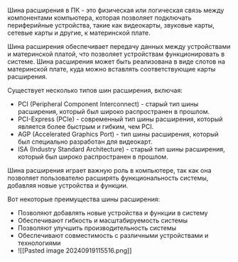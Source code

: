 Шина расширения в ПК - это физическая или логическая связь между компонентами компьютера, которая позволяет подключать периферийные устройства, такие как видеокарты, звуковые карты, сетевые карты и другие, к материнской плате.

Шина расширения обеспечивает передачу данных между устройствами и материнской платой, что позволяет устройствам функционировать в системе. Шина расширения может быть реализована в виде слотов на материнской плате, куда можно вставлять соответствующие карты расширения.

Существует несколько типов шин расширения, включая:

- PCI (Peripheral Component Interconnect) - старый тип шины расширения, который был широко распространен в прошлом.
- PCI-Express (PCIe) - современный тип шины расширения, который является более быстрым и гибким, чем PCI.
- AGP (Accelerated Graphics Port) - тип шины расширения, который был специально разработан для видеокарт.
- ISA (Industry Standard Architecture) - старый тип шины расширения, который был широко распространен в прошлом.

Шина расширения играет важную роль в компьютере, так как она позволяет пользователю расширять функциональность системы, добавляя новые устройства и функции.

Вот некоторые преимущества шины расширения:

- Позволяют добавлять новые устройства и функции в систему
- Обеспечивают гибкость и масштабируемость системы
- Позволяют улучшить производительность системы
- Обеспечивают совместимость с различными устройствами и технологиями
- ![[Pasted image 20240919115516.png]]
